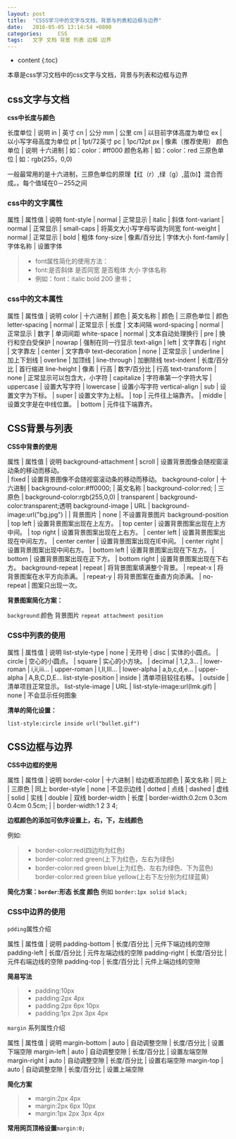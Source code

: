 ```yaml
---
layout: post
title:  "CSSS学习中的文字与文档，背景与列表和边框与边界"
date:   2016-05-05 13:14:54 +0800
categories: 	CSS	
tags: 	文字 文档 背景 列表 边框 边界
---
```


* content
{:toc}
              
本章是css学习文档中的css文字与文档，背景与列表和边框与边界







## css文字与文档

**css中长度与颜色**

长度单位			|			说明
in					|			英寸
cn					|			公分
mm					|			公里
cm					|			以目前字体高度为单位
ex					|			以小写字母高度为单位
pt					|			1pt/72英寸
pc					|			1pc/12pt
px					|			像素（推荐使用）
颜色单位			|			说明
十六进制			|			如：color：#ff000
颜色名称			|			如：color：red
三原色单位			|			如：rgb(255，0,0)

一般最常用的是十六进制，三原色单位的原理【红（r）,绿（g）,蓝(b)】混合而成。。每个值域在0－255之间

### css中的文字属性

属性			|	属性值			|		说明
font-style		|	normal			|		正常显示
				|	italic			|		斜体
font-variant	|	normal			|		正常显示
				|	small-caps		|		将英文大小写字母写调为同宽
font-weight		|	normal			|		正常显示
				|	bold			|		粗体
fony-size		|	像素/百分比		|		字体大小
font-family		|	字体名称		|		设置字体

>* font属性简化的使用方法：
>* font:是否斜体 是否同宽 是否粗体 大小 字体名称
>* 例如：font：italic bold 200 隶书；

### css中的文本属性

属性				|		属性值					|		说明
color				|		十六进制				|		颜色
					|		英文名称				|		颜色
					|		三原色单位				|		颜色
letter-spacing		|		normal					|		正常显示
					|		长度					|		文本间隔
word-spacing		|		normal					|		正常显示
					|		数字					|		单词间距
white-space			|		normal					|		文本自动处理换行
					|		pre						|		换行和空白受保护
					|		nowrap					|		强制在同一行显示
text-align			|		left					|		文字靠右
					|		right					|		文字靠左
					|		center					|		文字靠中
text-decoration		|		none					|		正常显示
					|		underline				|		加上下划线
					|		overline				|		加顶线
					|		line-through			|		加删除线
text-indent			|		长度/百分比				|		首行缩进
line-height			|		像素					|		行高
					|		数字/百分比				|		行高
text-transform		|		none					|		正常显示可以包含大，小字符
					|		capitalize				|		字符串第一个字符大写
					|		uppercase				|		设置大写字符
					|		lowercase				|		设置小写字符
vertical-align 		|		sub						|		设置文字为下标。
					|		super					|		设置文字为上标。
					|		top						|		元件往上端靠齐。
					|		middle					|		设置文字是在中线位置。
					|		bottom			 		|		元件往下端靠齐。

## CSS背景与列表

**CSS中背景的使用**

属性						|		属性值			|	说明
background-attachment		|		scroll			|	设置背景图像会随视窗滚动条的移动而移动。	
							|		fixed			|	设置背景图像不会随视窗滚动条的移动而移动。
background-color			|		十六进制		|	background-color:#ff0000;
							|		英文名称		|	background-color:red;
							|		三原色			|	background-color:rgb(255,0,0)
							|		transparent		|	background-color:transparent;透明
background-image			|		URL				|	background-image:url("bg.jpg")
							|						|	背景图片
							|		none			|	不设置背景图片
background-position			|		top left		|	设置背景图案出现在上左方。
							|		top center		|	设置背景图案出现在上方中间。
							|		top right		|	设置背景图案出现在上右方。
							|		center left		|	设置背景图案出现在中间左方。
							|		center center	|	设置背景图案出现在IE中间。
							|		center right	|	设置背景图案出现中间右方。
							|		bottom left		|	设置背景图案出现在下左方。
							|		bottom			|	设置背景图案出现在正下方。
							|		bottom right	|	设置背景图案出现在下右方。
background-repeat			|		repeat			|	将背景图案填满整个背景。
							|		repeat-x		|	将背景图案在水平方向添满。
							|		repeat-y		|	将背景图案在垂直方向添满。
							|		no-repeat		|	图案只出现一次。

**背景图案简化方案：**

`background`:颜色 背景图片 `repeat attachment position`

### CSS中列表的使用

属性				|		属性值			|		说明
list-style-type		|		none			|		无符号
					|		disc			|		实体的小圆点。
					|		circle			|		空心的小圆点。
					|		square			|		实心的小方块。
					|		decimal			|		1,2,3...
					|		lower-roman		|		i,ii,iii...
					|		upper-roman		|		I,II,III...
					|		lower-alpha		|		a,b,c,d,e...
					|		upper-alpha		|		A,B,C,D,E...
list-style-position |		inside			|		清单项目较往右移。
					|		outside			|		清单项目正常显示。
list-style-image	| 		URL				|		list-style-image:url(lmk.gif)
					|		none			|		不会显示任何图象

**清单的简化设置：**

`list-style:circle inside url("bullet.gif")`

## CSS边框与边界

**CSS中边框的使用**

属性						|	属性值		|		说明
border-color				|	十六进制	|		给边框添加颜色
							|	英文名称	|		同上
							|	三原色		|		同上
border-style				|	none		|		不显示边线
							|	dotted		|		点线
							|	dashed		|		虚线
							|	solid		|		实线
							|	double		|		双线
border-width				|	长度		|		border-width:0.2cm 0.3cm 0.4cm 0.5cm;
							|				|		border-width:1 2 3 4;

**边框颜色的添加可依序设置上，右，下，左线颜色**

例如:
					
>* border-color:red(四边均为红色)
>* border-color:red green(上下为红色，左右为绿色)
>* border-color:red green blue(上为红色、左右为绿色、下为蓝色)	
border-color:red green blue yellow(上右下左分别为红绿蓝黄)
						
**简化方案：`border`:形态 长度 颜色**
	例如    `border:1px solid black;`

### CSS中边界的使用

`pdding`属性介绍

属性				|	属性值				|	说明
padding-bottom		|	长度/百分比			|	元件下端边线的空隙
padding-left		|	长度/百分比			|	元件左端边线的空隙
padding-right		|	长度/百分比			|	元件右端边线的空隙
padding-top			|	长度/百分比			|	元件上端边线的空隙

**简易写法**

>* padding:10px
>* padding:2px 4px
>* padding:2px 6px 10px
>* padding:1px 2px 3px 4px

`margin` 系列属性介绍

属性				|	属性值			|		说明
margin-bottom		|	auto			|		自动调整空隙
					|	长度/百分比		|		设置下端空隙
margin-left			|	auto			|		自动调整空隙
					|	长度/百分比		|		设置左端空隙
margin-right		|	auto			|		自动调整空隙
					|	长度/百分比		|		设置右端空隙
margin-top			|	auto			|		自动调整空隙
					|	长度/百分比		|		设置上端空隙

**简化方案**

>* margin:2px 4px
>* margin:2px 6px 10px
>* margin:1px 2px 3px 4px

**常用网页顶格设置**`margin:0;`


























